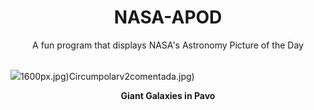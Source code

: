 <div align="center">
  <h1>
    NASA-APOD
  </h1>
</div>
  
<div align="center">
  A fun program that displays NASA's Astronomy Picture of the Day
</div>

<br>

![](https://apod.nasa.gov/apod/image/2306/NGC-6872-LRGB-rev-5-crop-CDK-1000-22-May-2023.jpg)1600px.jpg)Circumpolarv2comentada.jpg)

<p align = "center">
  <b>Giant Galaxies in Pavo</b>
</p>
